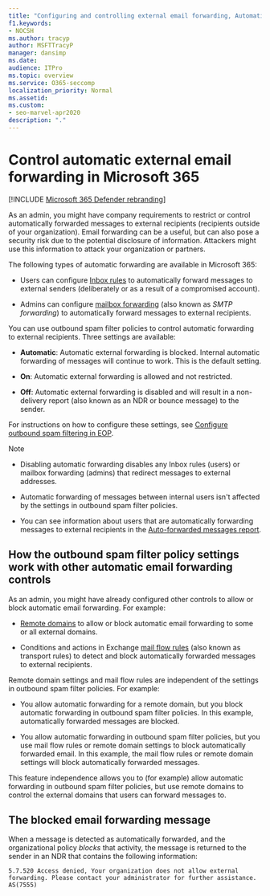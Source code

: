 ```yaml
---
title: "Configuring and controlling external email forwarding, Automatic forwarding, 5.7.520 Access Denied, disable external forwarding, Your administrator has disabled external forwarding, outbound anti-spam policy"
f1.keywords:
- NOCSH
ms.author: tracyp
author: MSFTTracyP
manager: dansimp
ms.date:
audience: ITPro
ms.topic: overview
ms.service: O365-seccomp
localization_priority: Normal
ms.assetid: 
ms.custom:
- seo-marvel-apr2020
description: "."
---
```


# Control automatic external email forwarding in Microsoft 365

[!INCLUDE [Microsoft 365 Defender rebranding](../includes/microsoft-defender-for-office.md)]

As an admin, you might have company requirements to restrict or control automatically forwarded messages to external recipients (recipients outside of your organization). Email forwarding can be a useful, but can also pose a security risk due to the potential disclosure of information. Attackers might use this information to attack your organization or partners.

The following types of automatic forwarding are available in Microsoft 365:

- Users can configure [Inbox rules](https://support.microsoft.com/office/c24f5dea-9465-4df4-ad17-a50704d66c59) to automatically forward messages to external senders (deliberately or as a result of a compromised account).

- Admins can configure [mailbox forwarding](https://docs.microsoft.com/exchange/recipients-in-exchange-online/manage-user-mailboxes/configure-email-forwarding) (also known as _SMTP forwarding_) to automatically forward messages to external recipients.

You can use outbound spam filter policies to control automatic forwarding to external recipients. Three settings are available:

- **Automatic**: Automatic external forwarding is blocked. Internal automatic forwarding of messages will continue to work. This is the default setting.

- **On**: Automatic external forwarding is allowed and not restricted.

- **Off**: Automatic external forwarding is disabled and will result in a non-delivery report (also known as an NDR or bounce message) to the sender.

For instructions on how to configure these settings, see [Configure outbound spam filtering in EOP](configure-the-outbound-spam-policy.md).

> [!NOTE]
>
> - Disabling automatic forwarding disables any Inbox rules (users) or mailbox forwarding (admins) that redirect messages to external addresses.
>
> - Automatic forwarding of messages between internal users isn't affected by the settings in outbound spam filter policies.
>
> - You can see information about users that are automatically forwarding messages to external recipients in the [Auto-forwarded messages report](mfi-auto-forwarded-messages-report.md).

## How the outbound spam filter policy settings work with other automatic email forwarding controls

As an admin, you might have already configured other controls to allow or block automatic email forwarding. For example:

- [Remote domains](https://docs.microsoft.com/exchange/mail-flow-best-practices/remote-domains/remote-domains) to allow or block automatic email forwarding to some or all external domains.

- Conditions and actions in Exchange [mail flow rules](https://docs.microsoft.com/exchange/security-and-compliance/mail-flow-rules/mail-flow-rules) (also known as transport rules) to detect and block automatically forwarded messages to external recipients.

Remote domain settings and mail flow rules are independent of the settings in outbound spam filter policies. For example:

- You allow automatic forwarding for a remote domain, but you block automatic forwarding in outbound spam filter policies. In this example, automatically forwarded messages are blocked.

- You allow automatic forwarding in outbound spam filter policies, but you use mail flow rules or remote domain settings to block automatically forwarded email. In this example, the mail flow rules or remote domain settings will block automatically forwarded messages.

This feature independence allows you to (for example) allow automatic forwarding in outbound spam filter policies, but use remote domains to control the external domains that users can forward messages to.

## The blocked email forwarding message

When a message is detected as automatically forwarded, and the organizational policy *blocks* that activity, the message is returned to the sender in an NDR that contains the following information:

`5.7.520 Access denied, Your organization does not allow external forwarding. Please contact your administrator for further assistance. AS(7555)`
